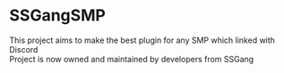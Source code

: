 # SSGangSMP

This project aims to make the best plugin for any SMP which linked with Discord <br>
Project is now owned and maintained by developers from SSGang